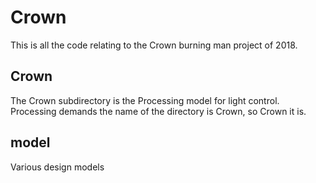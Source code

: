 # Crown

This is all the code relating to the Crown burning man project of 2018.

## Crown

The Crown subdirectory is the Processing model for light control. Processing demands the name
of the directory is Crown, so Crown it is.

## model

Various design models

